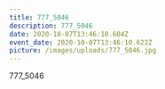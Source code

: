 ```yaml
---
title: 777_5046
description: 777_5046
date: 2020-10-07T13:46:10.604Z
event_date: 2020-10-07T13:46:10.622Z
picture: /images/uploads/777_5046.jpg
---
```

777_5046